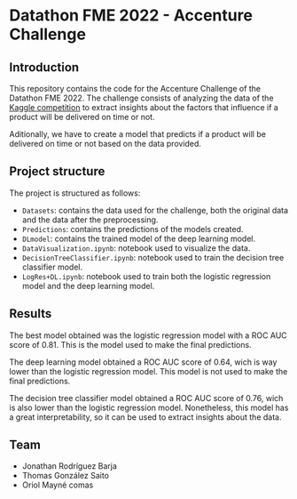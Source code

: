 # Datathon FME 2022 - Accenture Challenge

## Introduction

This repository contains the code for the Accenture Challenge of the Datathon FME 2022. The challenge consists of analyzing the data of the [Kaggle competition](https://www.kaggle.com/competitions/datathon-2022-upc-accenture/overview) to extract insights about the factors that influence if a product will be delivered on time or not.

Aditionally, we have to create a model that predicts if a product will be delivered on time or not based on the data provided.

## Project structure

The project is structured as follows:

- `Datasets`: contains the data used for the challenge, both the original data and the data after the preprocessing.
- `Predictions`: contains the predictions of the models created.
- `DLmodel`: contains the trained model of the deep learning model.
- `DataVisualization.ipynb`: notebook used to visualize the data.
- `DecisionTreeClassifier.ipynb`: notebook used to train the decision tree classifier model.
- `LogRes+DL.ipynb`: notebook used to train both the logistic regression model and the deep learning model.

## Results

The best model obtained was the logistic regression model with a ROC AUC score of 0.81. This is the model used to make the final predictions.

The deep learning model obtained a ROC AUC score of 0.64, wich is way lower than the logistic regression model. This model is not used to make the final predictions.

The decision tree classifier model obtained a ROC AUC score of 0.76, wich is also lower than the logistic regression model. Nonetheless, this model has a great interpretability, so it can be used to extract insights about the data. 
## Team
* Jonathan Rodríguez Barja
* Thomas González Saito
* Oriol Mayné comas
